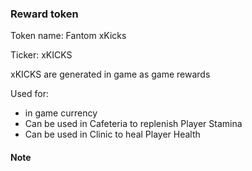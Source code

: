 ### Reward token

Token name: Fantom xKicks 

Ticker: xKICKS

xKICKS are generated in game as game rewards

Used for:
- in game currency
- Can be used in Cafeteria to replenish Player Stamina
- Can be used in Clinic to heal Player Health


#### Note
<!-- - Fantom Kicks does not sell xKICKS to players directly

- Fantom Kicks does not provide liquidity for xKICKS -->

